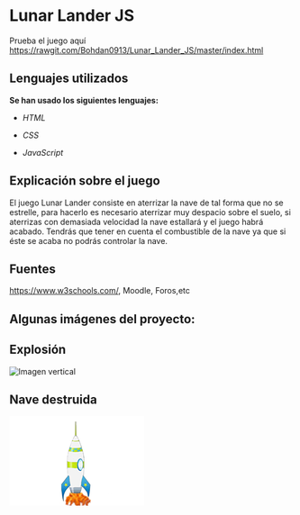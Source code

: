 # Lunar Lander JS

Prueba el juego aquí https://rawgit.com/Bohdan0913/Lunar_Lander_JS/master/index.html

## Lenguajes utilizados
**Se han usado los siguientes lenguajes:**

+ *HTML*

+ *CSS*

+ *JavaScript*

## Explicación sobre el juego

El juego Lunar Lander consiste en aterrizar la nave de tal forma que no se estrelle, para hacerlo es necesario aterrizar muy despacio sobre el suelo, si aterrizas con demasiada velocidad la nave estallará y el juego habrá acabado. Tendrás que tener en cuenta el combustible de la nave ya que si éste se acaba no podrás controlar la nave.

## Fuentes

https://www.w3schools.com/, Moodle, Foros,etc

## Algunas imágenes del proyecto:

## Explosión
![Imagen vertical](https://github.com/Bohdan0913/Lunar_Lander_JS/blob/master/img/explosión.gif) 

## Nave destruida
![Imagen vertical](https://github.com/Bohdan0913/Lunar_Lander_JS/blob/master/img/nave.png)
